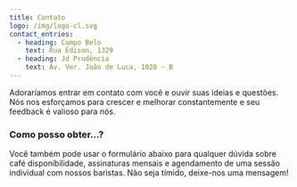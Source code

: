 ```yaml
---
title: Contato
logo: /img/logo-cl.svg
contact_entries:
  - heading: Campo Belo
    text: Rua Édison, 1329
  - heading: Jd Prudência
    text: Av. Ver. João de Luca, 1020 - B
---
```

Adoraríamos entrar em contato com você e ouvir suas ideias e
questões. Nós nos esforçamos para crescer e melhorar constantemente e seu feedback
é valioso para nós.

<h3 class="f4 b lh-title mb2">Como posso obter…?</h3>

Você também pode usar o formulário abaixo para qualquer dúvida sobre café
disponibilidade, assinaturas mensais e agendamento de uma sessão individual
com nossos baristas. Não seja tímido, deixe-nos uma mensagem!